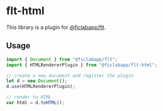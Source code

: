 flt-html
========

This library is a plugin for [@ficlabapp/flt](/ficlabapp/flt).

## Usage

```javascript
import { Document } from "@ficlabapp/flt";
import { HTMLRendererPlugin } from "@ficlabapp/flt-html";

// create a new document and register the plugin
let d = new Document();
d.use(HTMLRendererPlugin);

// render to HTML
var html = d.toHTML();
```
